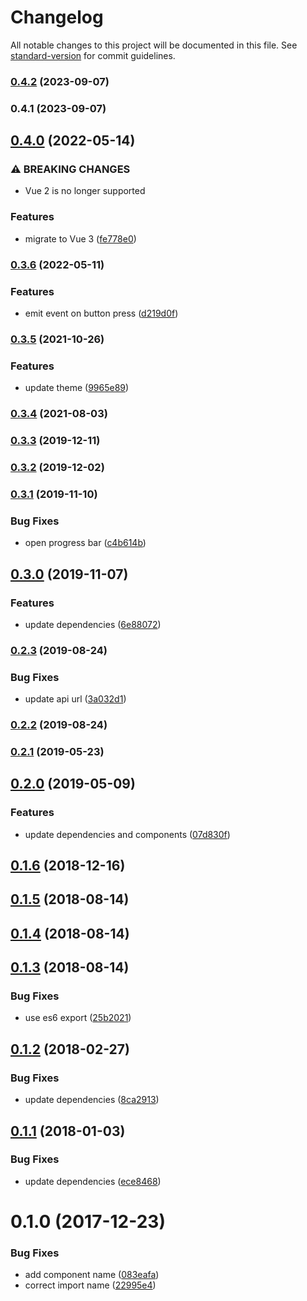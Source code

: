 # Changelog

All notable changes to this project will be documented in this file. See [standard-version](https://github.com/conventional-changelog/standard-version) for commit guidelines.

### [0.4.2](https://github.com/dessant/ext-contribute/compare/v0.4.1...v0.4.2) (2023-09-07)

### 0.4.1 (2023-09-07)

## [0.4.0](https://github.com/dessant/ext-contribute/compare/v0.3.6...v0.4.0) (2022-05-14)


### ⚠ BREAKING CHANGES

* Vue 2 is no longer supported

### Features

* migrate to Vue 3 ([fe778e0](https://github.com/dessant/ext-contribute/commit/fe778e08a0eca734b6d17677ac03bc17311d980d))

### [0.3.6](https://github.com/dessant/ext-contribute/compare/v0.3.5...v0.3.6) (2022-05-11)


### Features

* emit event on button press ([d219d0f](https://github.com/dessant/ext-contribute/commit/d219d0f803ce89199e3e80e73ee11a2ea4d05b60))

### [0.3.5](https://github.com/dessant/ext-contribute/compare/v0.3.4...v0.3.5) (2021-10-26)


### Features

* update theme ([9965e89](https://github.com/dessant/ext-contribute/commit/9965e89d9efacafb5e940c651f54af5efef95621))

### [0.3.4](https://github.com/dessant/ext-contribute/compare/v0.3.3...v0.3.4) (2021-08-03)

### [0.3.3](https://github.com/dessant/ext-contribute/compare/v0.3.2...v0.3.3) (2019-12-11)

### [0.3.2](https://github.com/dessant/ext-contribute/compare/v0.3.1...v0.3.2) (2019-12-02)

### [0.3.1](https://github.com/dessant/ext-contribute/compare/v0.3.0...v0.3.1) (2019-11-10)


### Bug Fixes

* open progress bar ([c4b614b](https://github.com/dessant/ext-contribute/commit/c4b614bcd865da8c3cd7ee45ca69e81c721aec25))

## [0.3.0](https://github.com/dessant/ext-contribute/compare/v0.2.3...v0.3.0) (2019-11-07)


### Features

* update dependencies ([6e88072](https://github.com/dessant/ext-contribute/commit/6e880723ad2fc5019692aab86b012ed2c35c23a5))

### [0.2.3](https://github.com/dessant/ext-contribute/compare/v0.2.2...v0.2.3) (2019-08-24)


### Bug Fixes

* update api url ([3a032d1](https://github.com/dessant/ext-contribute/commit/3a032d1))

### [0.2.2](https://github.com/dessant/ext-contribute/compare/v0.2.1...v0.2.2) (2019-08-24)

### [0.2.1](https://github.com/dessant/ext-contribute/compare/v0.2.0...v0.2.1) (2019-05-23)



## [0.2.0](https://github.com/dessant/ext-contribute/compare/v0.1.6...v0.2.0) (2019-05-09)


### Features

* update dependencies and components ([07d830f](https://github.com/dessant/ext-contribute/commit/07d830f))



<a name="0.1.6"></a>
## [0.1.6](https://github.com/dessant/ext-contribute/compare/v0.1.5...v0.1.6) (2018-12-16)



<a name="0.1.5"></a>
## [0.1.5](https://github.com/dessant/ext-contribute/compare/v0.1.4...v0.1.5) (2018-08-14)



<a name="0.1.4"></a>
## [0.1.4](https://github.com/dessant/ext-contribute/compare/v0.1.3...v0.1.4) (2018-08-14)



<a name="0.1.3"></a>
## [0.1.3](https://github.com/dessant/ext-contribute/compare/v0.1.2...v0.1.3) (2018-08-14)


### Bug Fixes

* use es6 export ([25b2021](https://github.com/dessant/ext-contribute/commit/25b2021))



<a name="0.1.2"></a>
## [0.1.2](https://github.com/dessant/ext-contribute/compare/v0.1.1...v0.1.2) (2018-02-27)


### Bug Fixes

* update dependencies ([8ca2913](https://github.com/dessant/ext-contribute/commit/8ca2913))



<a name="0.1.1"></a>
## [0.1.1](https://github.com/dessant/ext-contribute/compare/v0.1.0...v0.1.1) (2018-01-03)


### Bug Fixes

* update dependencies ([ece8468](https://github.com/dessant/ext-contribute/commit/ece8468))



<a name="0.1.0"></a>
# 0.1.0 (2017-12-23)


### Bug Fixes

* add component name ([083eafa](https://github.com/dessant/ext-contribute/commit/083eafa))
* correct import name ([22995e4](https://github.com/dessant/ext-contribute/commit/22995e4))

